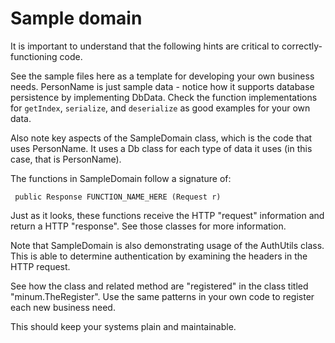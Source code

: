 Sample domain
=============

It is important to understand that the following hints are critical to correctly-functioning code.

See the sample files here as a template for developing your own business needs.  PersonName is just
sample data - notice how it supports database persistence by implementing DbData.  Check
the function implementations for `getIndex`, `serialize`, and `deserialize` as good examples for your own data.

Also note key aspects of the SampleDomain class, which is the code that uses PersonName.  It
uses a Db class for each type of data it uses (in this case, that is PersonName).

The functions in SampleDomain follow a signature of:

     public Response FUNCTION_NAME_HERE (Request r)

Just as it looks, these functions receive the HTTP "request" information and return a HTTP "response". See
those classes for more information.

Note that SampleDomain is also demonstrating usage of the AuthUtils class.  This is able to determine
authentication by examining the headers in the HTTP request.

See how the class and related method are "registered" in the class titled "minum.TheRegister".  Use
the same patterns in your own code to register each new business need.

This should keep your systems plain and maintainable.
